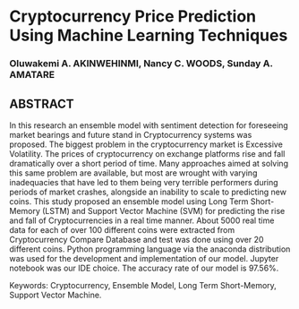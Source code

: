 # Cryptocurrency Price Prediction Using Machine Learning Techniques
### Oluwakemi A. AKINWEHINMI, Nancy C. WOODS, Sunday A. AMATARE

## ABSTRACT
In this research an ensemble model with sentiment detection for foreseeing market bearings and future stand in Cryptocurrency systems was proposed. The biggest problem in the cryptocurrency market is Excessive Volatility. The prices of cryptocurrency on exchange platforms rise and fall dramatically over a short period of time. Many approaches aimed at solving this same problem are available, but most are wrought with varying inadequacies that have led to them being very terrible performers during periods of market crashes, alongside an inability to scale to predicting new coins. 
This study proposed an ensemble model using Long Term Short-Memory (LSTM) and Support Vector Machine (SVM) for predicting the rise and fall of Cryptocurrencies in a real time manner. About 5000 real time data for each of over 100 different coins were extracted from Cryptocurrency Compare Database and test was done using over 20 different coins. Python programming language via the anaconda distribution was used for the development and implementation of our model. Jupyter notebook was our IDE choice. The accuracy rate of our model is 97.56%.

Keywords: Cryptocurrency, Ensemble Model, Long Term Short-Memory, Support Vector Machine.
